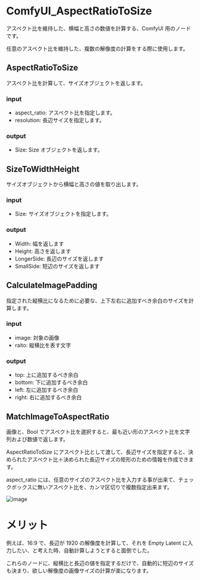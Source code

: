 # ComfyUI_AspectRatioToSize

アスペクト比を維持した、横幅と高さの数値を計算する、ComfyUI 用のノードです。

任意のアスペクト比を維持した、複数の解像度の計算をする際に使用します。

## AspectRatioToSize
アスペクト比を計算して、サイズオブジェクトを返します。

### input
- aspect_ratio: アスペクト比を指定します。
- resolution: 長辺サイズを指定します。

### output
- Size: Size オブジェクトを返します。


## SizeToWidthHeight
サイズオブジェクトから横幅と高さの値を取り出します。

### input
- Size: サイズオブジェクトを指定します。

### output
- Width: 幅を返します
- Height: 高さを返します
- LongerSide: 長辺のサイズを返します
- SmallSide: 短辺のサイズを返します

## CalculateImagePadding
指定された縦横比になるために必要な、上下左右に追加すべき余白のサイズを計算します。

### input
 - image: 対象の画像
 - raito: 縦横比を表す文字

### output
 - top: 上に追加するべき余白
 - bottom: 下に追加するべき余白
 - left: 左に追加するべき余白
 - right: 右に追加するべき余白

## MatchImageToAspectRatio

画像と、Bool でアスペクト比を選択すると、最も近い形のアスペクト比を文字列および数値で返します。

AspectRatioToSize にアスペクト比として渡して、長辺サイズを指定すると、決められたアスペクト比＋決められた長辺サイズの矩形のための情報を作成できます。

aspect_ratio には、任意のサイズのアスペクト比を入力する事が出来て、チェックボックスに無いアスペクト比を、カンマ区切りで複数指定出来ます。

![image](https://github.com/user-attachments/assets/7b2c0577-9555-49cc-9db9-21478780c653)



# メリット

例えば、16:9 で、長辺が 1920 の解像度を計算して、それを Empty Latent に入力したい、と考えた時、自動計算しようとすると面倒でした。

これらのノードに、縦横比と長辺の値を指定するだけで、自動的に短辺のサイズも決まり、欲しい解像度の画像サイズの計算が楽になります。
